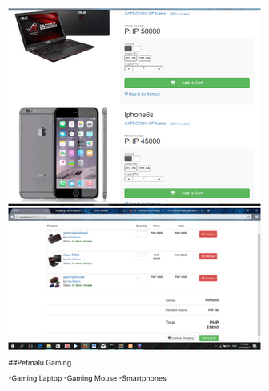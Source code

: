 
![](https://github.com/ramilprince/Shopping-Cart/blob/master/screeenshots/cartpic.png)
![](https://github.com/ramilprince/Shopping-Cart/blob/master/screeenshots/products.png)

##Petmalu Gaming

-Gaming Laptop
-Gaming Mouse
-Smartphones

